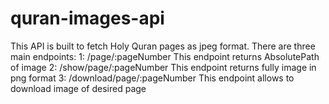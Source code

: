 # quran-images-api
This API is built to fetch Holy Quran pages as jpeg format.
There are three main endpoints:
  1: /page/:pageNumber 
    This endpoint returns AbsolutePath of image
  2: /show/page/:pageNumber
    This endpoint returns fully image in png format
  3: /download/page/:pageNumber
    This endpoint allows to download image of desired page
